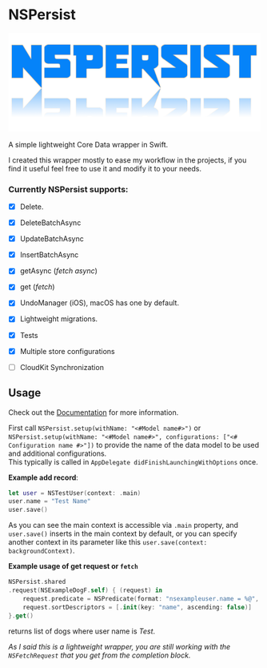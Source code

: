 # NSPersist

<p align="center">
  <img width="600" src="https://github.com/MartinStamenkovski/NSPersist/blob/master/logo.png">
</p>
A simple lightweight Core Data wrapper in Swift.

I created this wrapper mostly to ease my workflow in the projects, if you find it useful feel free to use it and modify it to your needs.

### Currently NSPersist supports:
- [x] Delete. 
- [x] DeleteBatchAsync
- [x] UpdateBatchAsync
- [x] InsertBatchAsync
- [x] getAsync (*fetch async*)
- [x] get (*fetch*)
- [x] UndoManager (iOS), macOS has one by default.
- [x] Lightweight migrations.
- [x] Tests
- [x] Multiple store configurations
- [ ] CloudKit Synchronization


## Usage

Check out the [Documentation](https://martinstamenkovski.github.io/NSPersist/) for more information.

First call `NSPersist.setup(withName: "<#Model name#>")` or `NSPersist.setup(withName: "<#Model name#>", configurations: ["<# Configuration name #>"])` to provide the name of the data model to be used and additional configurations.  
This typically is called in `AppDelegate didFinishLaunchingWithOptions` once.

**Example add record**:

```swift
let user = NSTestUser(context: .main)
user.name = "Test Name"
user.save()
```
As you can see the main context is accessible via `.main` property, and `user.save()` inserts in the main context by default,  or you can specify another context in its parameter like this `user.save(context: backgroundContext)`.  

**Example usage of get request or `fetch`**
```swift
NSPersist.shared
.request(NSExampleDogF.self) { (request) in
    request.predicate = NSPredicate(format: "nsexampleuser.name = %@", "Test")
    request.sortDescriptors = [.init(key: "name", ascending: false)]
}.get()
```
returns list of dogs where user name is *Test*.

*As I said this is a lightweight wrapper, you are still working with the `NSFetchRequest` that you get from the completion block.*
